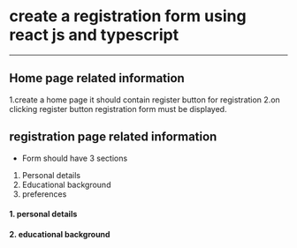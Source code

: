 # create a registration form using react js and typescript
***
## Home page related information
1.create a home page it should contain register button for registration
2.on clicking register button registration form must be displayed.

## registration page related information
+ Form should have 3 sections
1. Personal details
2. Educational background
3. preferences
#### 1. personal details 
#### 2. educational background


